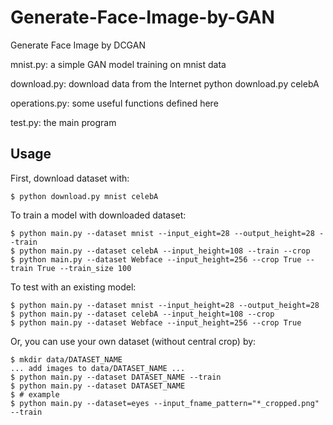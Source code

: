 # Generate-Face-Image-by-GAN
Generate Face Image by DCGAN

mnist.py: a simple GAN model training on mnist data

download.py: download data from the Internet
	python download.py celebA
	
operations.py: some useful functions defined here

test.py: the main program


## Usage

First, download dataset with:

    $ python download.py mnist celebA

To train a model with downloaded dataset:

    $ python main.py --dataset mnist --input_eight=28 --output_height=28 --train
    $ python main.py --dataset celebA --input_height=108 --train --crop
	$ python main.py --dataset Webface --input_height=256 --crop True --train True --train_size 100

To test with an existing model:

    $ python main.py --dataset mnist --input_height=28 --output_height=28
    $ python main.py --dataset celebA --input_height=108 --crop
	$ python main.py --dataset Webface --input_height=256 --crop True
	
Or, you can use your own dataset (without central crop) by:

    $ mkdir data/DATASET_NAME
    ... add images to data/DATASET_NAME ...
    $ python main.py --dataset DATASET_NAME --train
    $ python main.py --dataset DATASET_NAME
    $ # example
    $ python main.py --dataset=eyes --input_fname_pattern="*_cropped.png" --train
